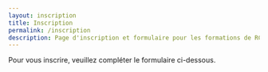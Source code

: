 ```yaml
---
layout: inscription
title: Inscription
permalink: /inscription
description: Page d'inscription et formulaire pour les formations de RCR/DEA.
---
```

Pour vous inscrire, veuillez compléter le formulaire ci-dessous.
